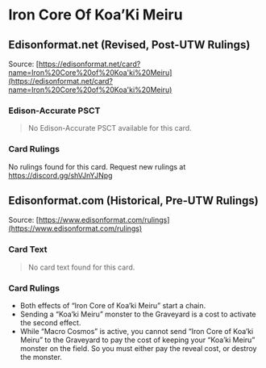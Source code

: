 # Iron Core Of Koa’Ki Meiru

## Edisonformat.net (Revised, Post-UTW Rulings)

Source: [https://edisonformat.net/card?name=Iron%20Core%20of%20Koa'ki%20Meiru](https://edisonformat.net/card?name=Iron%20Core%20of%20Koa'ki%20Meiru)

### Edison-Accurate PSCT

> No Edison-Accurate PSCT available for this card.

### Card Rulings

No rulings found for this card. Request new rulings at https://discord.gg/shVJnYJNpg


## Edisonformat.com (Historical, Pre-UTW Rulings)

Source: [https://www.edisonformat.com/rulings](https://www.edisonformat.com/rulings)

### Card Text

> No card text found for this card.

### Card Rulings

*   Both effects of “Iron Core of Koa’ki Meiru” start a chain.
*   Sending a “Koa’ki Meiru” monster to the Graveyard is a cost to activate the second effect.
*   While “Macro Cosmos” is active, you cannot send “Iron Core of Koa’ki Meiru” to the Graveyard to pay the cost of keeping your “Koa’ki Meiru” monster on the field. So you must either pay the reveal cost, or destroy the monster.


